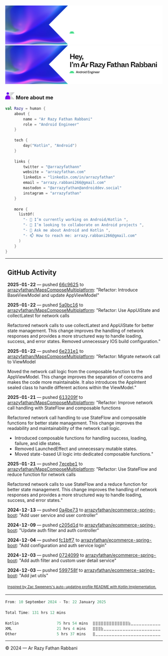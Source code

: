 ![Ar Razy Fathan Rabbani Banner](https://github.com/arrazyfathan/arrazyfathan/blob/main/media/banner-dark.png#gh-dark-mode-only)
![Ar Razy Fathan Rabbani Banner](https://github.com/arrazyfathan/arrazyfathan/blob/main/media/banner-light.png#gh-light-mode-only)

### <img width="30" alt="about" src="https://github.com/arrazyfathan/arrazyfathan/blob/main/media/about.png"> More about me

```kotlin
val Razy = human {
    about {
        name = "Ar Razy Fathan Rabbani"
        role = "Android Engineer"
    }

    tech {
        day("Kotlin", "Android")
    }

    links {
        twitter = "@arrazyfathann"
        website = "arrazyfathan.com"
        linkedin = "linkedin.com/in/arrazyfathan"
        email = "arrazy.rabbani266@gmail.com"
        mastodon = "@arrazyfathan@androiddev.social"
        instagram = "arrazyfathan"
    }

    more {
      listOf(
        "- 🔭 I’m currently working on Android/Kotlin ",
        "- 👯 I’m looking to collaborate on Android projects ",
        "- 💬 Ask me about Android and Kotlin ",
        "- 📫 How to reach me: arrazy.rabbani266@gmail.com"
      )
    }
}
```


<table><tr><td valign="top" width="100%">    

## GitHub Activity

**2025-01-22** — pushed [66c9625](https://github.com/arrazyfathan/MapsComposeMultiplatform/commits/66c9625c4a17f8781a0f3f93d6aa4b1af2199028) to [arrazyfathan/MapsComposeMultiplatform](https://github.com/arrazyfathan/MapsComposeMultiplatform): "Refactor: Introduce BaseViewModel and update AppViewModel"

**2025-01-22** — pushed [5a0bc16](https://github.com/arrazyfathan/MapsComposeMultiplatform/commits/5a0bc16c2c5745c50b1afd1a111c62fe65b5d75a) to [arrazyfathan/MapsComposeMultiplatform](https://github.com/arrazyfathan/MapsComposeMultiplatform): "Refactor: Use AppUiState and collectLatest for network calls

Refactored network calls to use collectLatest and AppUiState for better state management.
This change improves the handling of network responses and provides a more structured way to handle loading, success, and error states.
Removed unnecessary IOS build configuration."

**2025-01-22** — pushed [6e231e1](https://github.com/arrazyfathan/MapsComposeMultiplatform/commits/6e231e11c1feb79b03c3994d5d584592359adae0) to [arrazyfathan/MapsComposeMultiplatform](https://github.com/arrazyfathan/MapsComposeMultiplatform): "Refactor: Migrate network call to ViewModel

Moved the network call logic from the composable function to the AppViewModel.
This change improves the separation of concerns and makes the code more maintainable.
It also introduces the AppIntent sealed class to handle different actions within the ViewModel."

**2025-01-21** — pushed [613209f](https://github.com/arrazyfathan/MapsComposeMultiplatform/commits/613209faccd8a4207ab64861aa0644ce4a8049cb) to [arrazyfathan/MapsComposeMultiplatform](https://github.com/arrazyfathan/MapsComposeMultiplatform): "Refactor: Improve network call handling with StateFlow and composable functions

Refactored network call handling to use StateFlow and composable functions for better state management.
This change improves the readability and maintainability of the network call logic.
- Introduced composable functions for handling success, loading, failure, and idle states.
- Removed LaunchedEffect and unnecessary mutable states.
- Moved state-based UI logic into dedicated composable functions."

**2025-01-21** — pushed [7ecebe1](https://github.com/arrazyfathan/MapsComposeMultiplatform/commits/7ecebe1d475cf8eb4b61cdd0ea302b686c936c8c) to [arrazyfathan/MapsComposeMultiplatform](https://github.com/arrazyfathan/MapsComposeMultiplatform): "Refactor: Use StateFlow and reduce function for network calls

Refactored network calls to use StateFlow and a reduce function for better state management.
This change improves the handling of network responses and provides a more structured way to handle loading, success, and error states."

**2024-12-13** — pushed [0a4be73](https://github.com/arrazyfathan/ecommerce-spring-boot/commits/0a4be7365790faf0d5ccd0332a0e16633237219b) to [arrazyfathan/ecommerce-spring-boot](https://github.com/arrazyfathan/ecommerce-spring-boot): "Add user service and user controller"

**2024-12-09** — pushed [c205d1d](https://github.com/arrazyfathan/ecommerce-spring-boot/commits/c205d1d1e9bf88ca9b848ed2b133256f12e72750) to [arrazyfathan/ecommerce-spring-boot](https://github.com/arrazyfathan/ecommerce-spring-boot): "Update auth filter and auth controller"

**2024-12-04** — pushed [fc1bff7](https://github.com/arrazyfathan/ecommerce-spring-boot/commits/fc1bff7f6961b6500974ccbfc5bb93a5adc8cd76) to [arrazyfathan/ecommerce-spring-boot](https://github.com/arrazyfathan/ecommerce-spring-boot): "Add configuration and auth service login"

**2024-12-03** — pushed [0724099](https://github.com/arrazyfathan/ecommerce-spring-boot/commits/07240995b2c211d89cb46ca4739e97a53c4acf6f) to [arrazyfathan/ecommerce-spring-boot](https://github.com/arrazyfathan/ecommerce-spring-boot): "Add auth filter and custom user detail service"

**2024-12-03** — pushed [599758f](https://github.com/arrazyfathan/ecommerce-spring-boot/commits/599758f791110f953d71706ad2023dbf4f5bbc95) to [arrazyfathan/ecommerce-spring-boot](https://github.com/arrazyfathan/ecommerce-spring-boot): "Add jwt utils"
                
<sub><a href="https://github.com/ZacSweers/ZacSweers/">Inspired by Zac Sweeners's auto-updating profile README with Kotlin Implementation.</a></sub>
</table>

<!--START_SECTION:waka-->

```kotlin
From: 10 September 2024 - To: 22 January 2025

Total Time: 131 hrs 12 mins

Kotlin                 75 hrs 54 mins  ⣿⣿⣿⣿⣿⣿⣿⣿⣿⣿⣿⣿⣿⣷⣀⣀⣀⣀⣀⣀⣀⣀⣀⣀⣀   55.48 %
XML                    21 hrs 4 mins   ⣿⣿⣿⣷⣀⣀⣀⣀⣀⣀⣀⣀⣀⣀⣀⣀⣀⣀⣀⣀⣀⣀⣀⣀⣀   15.40 %
Other                  5 hrs 37 mins   ⣿⣀⣀⣀⣀⣀⣀⣀⣀⣀⣀⣀⣀⣀⣀⣀⣀⣀⣀⣀⣀⣀⣀⣀⣀   04.11 %
```

<!--END_SECTION:waka-->

---
© 2024 — Ar Razy Fathan Rabbani